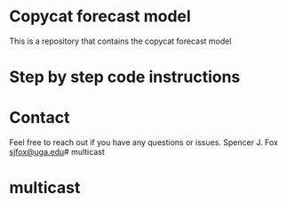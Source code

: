 # Copycat forecast model
This is a repository that contains the copycat forecast model

# Step by step code instructions

# Contact
Feel free to reach out if you have any questions or issues.
Spencer J. Fox
sjfox@uga.edu# multicast
# multicast
